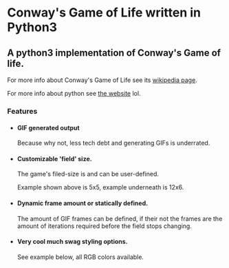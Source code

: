 # Conway's Game of Life written in Python3
## A python3 implementation of Conway's Game of life.

For more info about Conway's Game of Life see its [wikipedia page](https://en.wikipedia.org/wiki/Conway%27s_Game_of_Life "https://en.wikipedia.org/wiki/Conway%27s_Game_of_Life").

For more info about python see [the website](https://python.org/) lol.

### Features
* #### GIF generated output
    Because why not, less tech debt and generating GIFs is underrated.

* #### Customizable 'field' size.
    The game's filed-size is and can be user-defined.
    
    Example shown above is 5x5, example underneath is 12x6.

* #### Dynamic frame amount or statically defined.
    The amount of GIF frames can be defined, if their not the frames are the amount of iterations required before the field stops changing.

* #### Very cool much swag styling options.
    See example below, all RGB colors available.
  